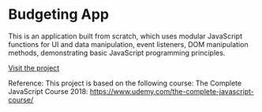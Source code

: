# Budgeting App

This is an application built from scratch, which uses modular JavaScript functions for UI and data manipulation, event listeners, DOM manipulation methods, demonstrating basic JavaScript programming principles.

[Visit the project](http://tonytettinger.github.io/Budgeting-Application)

Reference:
This project is based on the following course:
The Complete JavaScript Course 2018:
https://www.udemy.com/the-complete-javascript-course/

